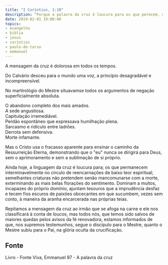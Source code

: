```yaml
---
title: "I Coríntios, 1:18"
description: “Porque a palavra da cruz é loucura para os que perecem, mas para nós que somos salvos é o poder de Deus.” - Paulo
date: 2019-02-01 19:00:00
topics: 
- evangelho
- biblia
- jesus
- corintios
- paulo-de-tarso
- emmanuel
---
```


A mensagem da cruz é dolorosa em todos os tempos.

Do Calvário desceu para o mundo uma voz, a princípio desagradável e
incompreensível.

No martirológio do Mestre situavam­se todos os argumentos de negação
superficialmente absoluta.

O abandono completo dos mais amados.  
A sede angustiosa.  
Capitulação irremediável.  
Perdão espontâneo que expressava humilhação plena.  
Sarcasmo e ridículo entre ladrões.  
Derrota sem defensiva.  
Morte infamante.

Mas o Cristo usa o fracasso aparente para ensinar o caminho da
Ressurreição Eterna, demonstrando que o "eu" nunca se dirigirá para Deus, sem o
aprimoramento e sem a sublimação de si próprio.

Ainda hoje, a linguagem da cruz é loucura para; os que permanecem
interminavelmente no círculo de reencarnações de baixo teor espiritual; semelhantes
criaturas não pretendem senão mancomunar­se com a morte, exterminando as mais
belas florações do sentimento. Dominam a muitos, incapazes do próprio domínio,
ajuntam tesouros que a imprudência desfaz e tecem fios escuros de paixões
obcecantes em que sucumbem, vezes sem conto, à maneira da aranha encarcerada
nas próprias teias.

Repitamos a mensagem da cruz ao irmão que se afoga na carne e ele nos
classificará à conta de loucos, mas todos nós, que temos sido salvos de maiores
quedas pelos avisos da fé renovadora, estamos informados de que, nos supremos
testemunhos, segue o discípulo para o Mestre, quanto o Mestre subiu para o Pai, na
glória oculta da crucificação.


## Fonte
Livro - Fonte Viva, Emmanuel
97 - A palavra da cruz
